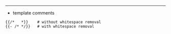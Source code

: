---

- template comments
```
{{/*   *}}    # without whitespace removal
{{- /* */}}   # with whitespace removal
```
